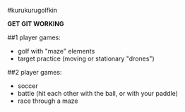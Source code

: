 #kurukurugolfkin

**GET GIT WORKING**

##1 player games:
* golf with "maze" elements
* target practice (moving or stationary "drones")

##2 player games:
* soccer
* battle (hit each other with the ball, or with your paddle)
* race through a maze